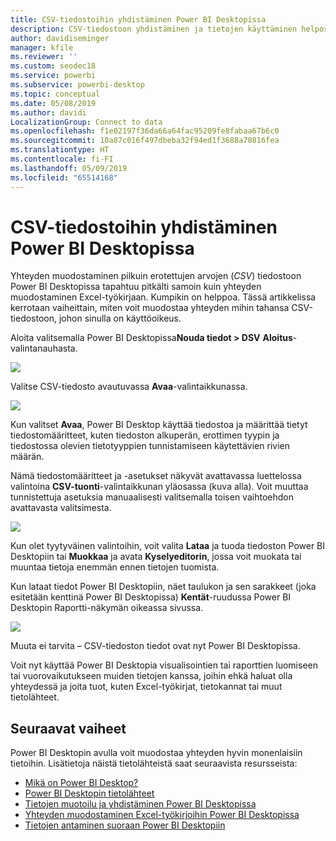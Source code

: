 ```yaml
---
title: CSV-tiedostoihin yhdistäminen Power BI Desktopissa
description: CSV-tiedostoon yhdistäminen ja tietojen käyttäminen helposti Power BI Desktopissa
author: davidiseminger
manager: kfile
ms.reviewer: ''
ms.custom: seodec18
ms.service: powerbi
ms.subservice: powerbi-desktop
ms.topic: conceptual
ms.date: 05/08/2019
ms.author: davidi
LocalizationGroup: Connect to data
ms.openlocfilehash: f1e02197f36da66a64fac95209fe8fabaa67b6c0
ms.sourcegitcommit: 10a87c016f497dbeba32f94ed1f3688a70816fea
ms.translationtype: HT
ms.contentlocale: fi-FI
ms.lasthandoff: 05/09/2019
ms.locfileid: "65514168"
---
```

# <a name="connect-to-csv-files-in-power-bi-desktop"></a>CSV-tiedostoihin yhdistäminen Power BI Desktopissa
Yhteyden muodostaminen pilkuin erotettujen arvojen (*CSV*) tiedostoon Power BI Desktopissa tapahtuu pitkälti samoin kuin yhteyden muodostaminen Excel-työkirjaan. Kumpikin on helppoa. Tässä artikkelissa kerrotaan vaiheittain, miten voit muodostaa yhteyden mihin tahansa CSV-tiedostoon, johon sinulla on käyttöoikeus.

Aloita valitsemalla Power BI Desktopissa**Nouda tiedot > DSV** **Aloitus**-valintanauhasta.

![](media/desktop-connect-csv/connect-to-csv_1.png)

Valitse CSV-tiedosto avautuvassa **Avaa**-valintaikkunassa.

![](media/desktop-connect-csv/connect-to-csv_2.png)

Kun valitset **Avaa**, Power BI Desktop käyttää tiedostoa ja määrittää tietyt tiedostomääritteet, kuten tiedoston alkuperän, erottimen tyypin ja tiedostossa olevien tietotyyppien tunnistamiseen käytettävien rivien määrän.

Nämä tiedostomääritteet ja -asetukset näkyvät avattavassa luettelossa valintoina **CSV-tuonti**-valintaikkunan yläosassa (kuva alla). Voit muuttaa tunnistettuja asetuksia manuaalisesti valitsemalla toisen vaihtoehdon avattavasta valitsimesta.

![](media/desktop-connect-csv/connect-to-csv_3.png)

Kun olet tyytyväinen valintoihin, voit valita **Lataa** ja tuoda tiedoston Power BI Desktopiin tai **Muokkaa** ja avata **Kyselyeditorin**, jossa voit muokata tai muuntaa tietoja enemmän ennen tietojen tuomista.

Kun lataat tiedot Power BI Desktopiin, näet taulukon ja sen sarakkeet (joka esitetään kenttinä Power BI Desktopissa) **Kentät**-ruudussa Power BI Desktopin Raportti-näkymän oikeassa sivussa.

![](media/desktop-connect-csv/connect-to-csv_4.png)

Muuta ei tarvita – CSV-tiedoston tiedot ovat nyt Power BI Desktopissa.

Voit nyt käyttää Power BI Desktopia visualisointien tai raporttien luomiseen tai vuorovaikutukseen muiden tietojen kanssa, joihin ehkä haluat olla yhteydessä ja joita tuot, kuten Excel-työkirjat, tietokannat tai muut tietolähteet.

## <a name="next-steps"></a>Seuraavat vaiheet
Power BI Desktopin avulla voit muodostaa yhteyden hyvin monenlaisiin tietoihin. Lisätietoja näistä tietolähteistä saat seuraavista resursseista:

* [Mikä on Power BI Desktop?](desktop-what-is-desktop.md)
* [Power BI Desktopin tietolähteet](desktop-data-sources.md)
* [Tietojen muotoilu ja yhdistäminen Power BI Desktopissa](desktop-shape-and-combine-data.md)
* [Yhteyden muodostaminen Excel-työkirjoihin Power BI Desktopissa](desktop-connect-excel.md)   
* [Tietojen antaminen suoraan Power BI Desktopiin](desktop-enter-data-directly-into-desktop.md)   

